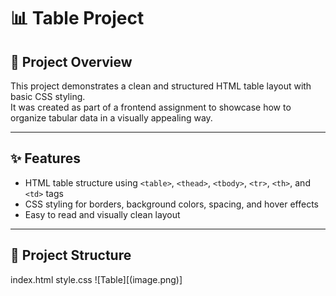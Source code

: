 # 📊 Table Project

## 📁 Project Overview
This project demonstrates a clean and structured HTML table layout with basic CSS styling.  
It was created as part of a frontend assignment to showcase how to organize tabular data in a visually appealing way.

---

## ✨ Features

- HTML table structure using `<table>`, `<thead>`, `<tbody>`, `<tr>`, `<th>`, and `<td>` tags  
- CSS styling for borders, background colors, spacing, and hover effects  
- Easy to read and visually clean layout  


---

## 📂 Project Structure

index.html
style.css
![Table][(image.png)]